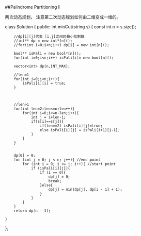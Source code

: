 ##Palindrome Partitioning II  

两次动态规划， 注意第二次动态规划如何由二维变成一维的。

class Solution {
public:
    int minCut(string s) {
        const int n = s.size();
        
        //dp[i][j]代表 [i,j]之间的最小切割数
        //int** dp = new int*[n]();
        //for(int i=0;i<n;i++) dp[i] = new int[n]();
        
        bool** isPali = new bool*[n]();
        for(int i=0;i<n;i++) isPali[i]= new bool[n]();
        
        vector<int> dp(n,INT_MAX);
        
        //len=1
        for(int i=0;i<n;i++){
            isPali[i][i] = true;
        }
        
        
        
        //len>1
        for(int len=2;len<=n;len++){
            for(int i=0;i<=n-len;i++){
                int j = i+len-1;
                if(s[i]==s[j]){
                    if(len==2) isPali[i][j]=true;
                    else isPali[i][j] = isPali[i+1][j-1];
                }
            }
        }
        
        
        dp[0] = 0;
		for (int j = 0; j < n; j++){ //end point
			for (int i = 0; i <= j; i++){ //start point
				if (isPali[i][j]){
					if (i == 0){
						dp[j] = 0;
						break;
					}else{
						dp[j] = min(dp[j], dp[i - 1] + 1);
					}
				}
			}
		}
		return dp[n - 1];
        
    }

};  
